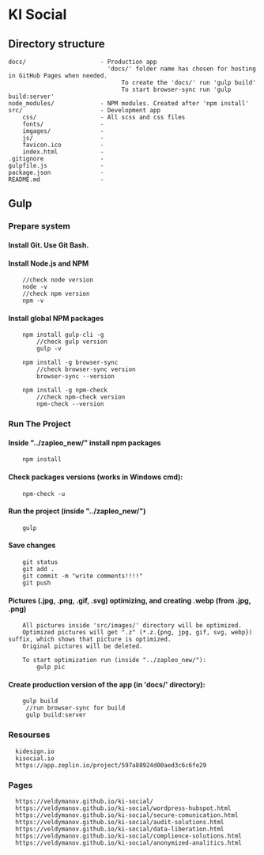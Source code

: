 # KI Social

## Directory structure

```
docs/                     - Production app
                            'docs/' folder name has chosen for hosting in GitHub Pages when needed.
                                To create the 'docs/' run 'gulp build'
                                To start browser-sync run 'gulp build:server'
node_modules/             - NPM modules. Created after 'npm install'
src/                      - Development app
    css/                  - All scss and css files
    fonts/                -
    imgages/              -
    js/                   -
    favicon.ico           -
    index.html            -
.gitignore                -
gulpfile.js               -
package.json              -
README.md                 -
```

## Gulp
###  Prepare system
#### Install Git. Use Git Bash.
#### Install Node.js and NPM
```
    //check node version
    node -v
    //check npm version
    npm -v
```
#### Install global NPM packages
```
    npm install gulp-cli -g
        //check gulp version
        gulp -v

	npm install -g browser-sync
        //check browser-sync version
        browser-sync --version

    npm install -g npm-check
        //check npm-check version
        npm-check --version
```

### Run The Project
#### Inside "../zapleo_new/" install npm packages
````
    npm install
````
#### Check packages versions (works in Windows cmd):
```
    npm-check -u
```
#### Run the project (inside "../zapleo_new/")
````
    gulp
````
#### Save changes
````
    git status
    git add .
    git commit -m "write comments!!!!"
    git push
````
#### Pictures (.jpg, .png, .gif, .svg) optimizing, and creating .webp (from .jpg, .png)
````
    All pictures inside 'src/images/' directory will be optimized.
    Optimized pictures will get ".z" (*.z.{png, jpg, gif, svg, webp}) suffix, which shows that picture is optimized.
    Original pictures will be deleted.

    To start optimization run (inside "../zapleo_new/"):
        gulp pic
````
#### Create production version of the app (in 'docs/' directory):
````
    gulp build
     //run browser-sync for build
     gulp build:server
````

### Resourses
````
  kidesign.io
  kisocial.io
  https://app.zeplin.io/project/597a88924d00aed3c6c6fe29
````

### Pages
````
  https://veldymanov.github.io/ki-social/
  https://veldymanov.github.io/ki-social/wordpress-hubspot.html
  https://veldymanov.github.io/ki-social/secure-comunication.html
  https://veldymanov.github.io/ki-social/audit-solutions.html
  https://veldymanov.github.io/ki-social/data-liberation.html
  https://veldymanov.github.io/ki-social/complience-solutions.html
  https://veldymanov.github.io/ki-social/anonymized-analitics.html
````